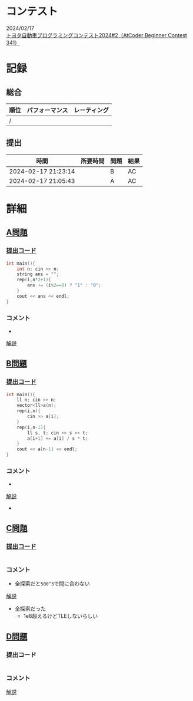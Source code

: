 # コンテスト
2024/02/17<br>
[トヨタ自動車プログラミングコンテスト2024#2（AtCoder Beginner Contest 341）](https://atcoder.jp/contests/abc341)

# 記録
## 総合
|  順位  |  パフォーマンス  | レーティング |
| ---- | ---- | ---- |
|   /   |  |  |

## 提出
|  時間  |  所要時間  |  問題  | 結果 |
| ---- | ---- | ---- | ---- |
| 2024-02-17 21:23:14 |  | B | AC |
| 2024-02-17 21:05:43 |  | A | AC |


# 詳細
## [A問題](https://atcoder.jp/contests/abc341/tasks/abc341_a)
### [提出コード](https://atcoder.jp/contests/abc341/submissions/50337980)
```c++
int main(){
    int n; cin >> n;
    string ans = "";
    rep(i,n*2+1){
        ans += (i%2==0) ? "1" : "0";
    }
    cout << ans << endl;
} 
```

### コメント

* 

[解説](https://atcoder.jp/contests/abc341/editorial/9316)


## [B問題](https://atcoder.jp/contests/abc341/tasks/abc341_b)
### [提出コード](https://atcoder.jp/contests/abc341/submissions/50353437)
```c++
int main(){
    ll n; cin >> n;
    vector<ll>a(n);
    rep(i,n){
        cin >> a[i];
    }
    rep(i,n-1){
        ll s, t; cin >> s >> t;
        a[i+1] += a[i] / s * t;
    }
    cout << a[n-1] << endl;
}
```

### コメント

* 

[解説](https://atcoder.jp/contests/abc341/editorial/9317)

* 


## [C問題](https://atcoder.jp/contests/abc341/tasks/abc341_c)
### [提出コード]()

```c++

```

### コメント
* 全探索だと```500^3```で間に合わない

[解説](https://atcoder.jp/contests/abc341/editorial/9318)

* 全探索だった
    * 1e8超えるけどTLEしないらしい


## [D問題]()
### 提出コード

```c++

```

### コメント

[解説]()
